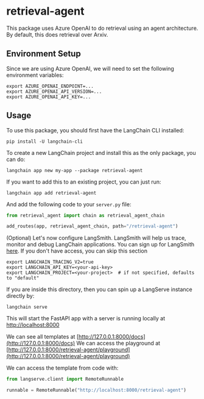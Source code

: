 # retrieval-agent

This package uses Azure OpenAI to do retrieval using an agent architecture.
By default, this does retrieval over Arxiv.

## Environment Setup

Since we are using Azure OpenAI, we will need to set the following environment variables:

```shell
export AZURE_OPENAI_ENDPOINT=...
export AZURE_OPENAI_API_VERSION=...
export AZURE_OPENAI_API_KEY=...
```

## Usage

To use this package, you should first have the LangChain CLI installed:

```shell
pip install -U langchain-cli
```

To create a new LangChain project and install this as the only package, you can do:

```shell
langchain app new my-app --package retrieval-agent
```

If you want to add this to an existing project, you can just run:

```shell
langchain app add retrieval-agent
```

And add the following code to your `server.py` file:
```python
from retrieval_agent import chain as retrieval_agent_chain

add_routes(app, retrieval_agent_chain, path="/retrieval-agent")
```

(Optional) Let's now configure LangSmith. 
LangSmith will help us trace, monitor and debug LangChain applications. 
You can sign up for LangSmith [here](https://smith.langchain.com/). 
If you don't have access, you can skip this section


```shell
export LANGCHAIN_TRACING_V2=true
export LANGCHAIN_API_KEY=<your-api-key>
export LANGCHAIN_PROJECT=<your-project>  # if not specified, defaults to "default"
```

If you are inside this directory, then you can spin up a LangServe instance directly by:

```shell
langchain serve
```

This will start the FastAPI app with a server is running locally at 
[http://localhost:8000](http://localhost:8000)

We can see all templates at [http://127.0.0.1:8000/docs](http://127.0.0.1:8000/docs)
We can access the playground at [http://127.0.0.1:8000/retrieval-agent/playground](http://127.0.0.1:8000/retrieval-agent/playground)  

We can access the template from code with:

```python
from langserve.client import RemoteRunnable

runnable = RemoteRunnable("http://localhost:8000/retrieval-agent")
```